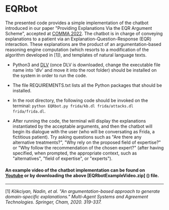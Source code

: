 # EQRbot
The presented code provides a simple implementation of the chatbot introduced in our paper "Providing Explanations Via the EQR Argument Scheme", accepted at [COMMA 2022](https://comma22.cs.cf.ac.uk/). 
The chatbot is in charge of conveying explanations to a patient via an Explanation-Question-Response (EQR) interaction. These explanations are the product of an argumentation-based reasoning engine computation (which resorts to a modification of the algorithm developed in [1]), and templates of natural language texts.

- Python3 and [DLV](https://www.dlvsystem.it/dlvsite/) (once DLV is downloaded, change the executable file name into 'dlv' and move it into the root folder) should be installed on the system in order to run the code.

- The file REQUIREMENTS.txt lists all the Python packages that should be installed.   

- In the root directory, the following code should be invoked on the terminal: `python EQRbot.py frida/kb.dl frida/attacks.dl frida/frida.dl`.

- After running the code, the terminal will display the explanations instantiated by the acceptable arguments, and then the chatbot will begin its dialogue with the user (who will be conversating as Frida, a fictitious patient). Try asking questions such as "Are there any alternative treatments?", "Why rely on the proposed field of expertise?" or "Why follow the recommendation of the chosen expert?" (after having specified, when prompted, the appropriate context, such as "alternatives", "field of expertise", or "experts").


#### An example video of the chatbot implementation can be found on [Youtube](https://youtu.be/wtn78UWSoOY) or by downloading the above [EQRbotExampleVideo.zip] () file. 

-----------------------------------------------------
[1] _Kökciyan, Nadin, et al. "An argumentation-based approach to generate domain-specific explanations." Multi-Agent Systems and Agreement Technologies. Springer, Cham, 2020. 319-337._  
